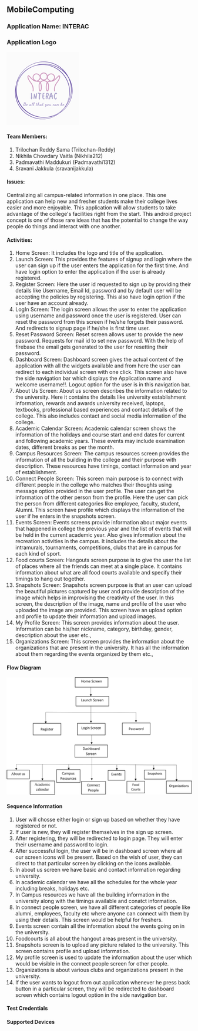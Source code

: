 ## MobileComputing

### Application Name: INTERAC

### Application Logo
![My Image](logo.png)

#### Team Members:
1.	Trilochan Reddy Sama (Trilochan-Reddy)
2.	Nikhila Chowdary Vaitla (Nikhila212)
3.	Padmavathi Maddukuri (Padmavathi1312)
4.	Sravani Jakkula  (sravanijakkula)

#### Issues: 
Centralizing all campus-related information in one place. 
This one application can help new and fresher students make their college lives easier and more enjoyable. 
This application will allow students to take advantage of the college's facilities right from the start.
This android project concept is one of those rare ideas that has the potential to change the way people do things and interact with one another.

#### Activities:
1.	Home Screen: It includes the logo and title of the application.
2.	Launch Screen: This provides the features of signup and login where the user can sign up if the user enters the application for the first time. And have login option to enter the application if the user is already registered.
3.	Register Screen: Here the user id requested to sign up by providing their details like Username, Email Id, password and by default user will be accepting the policies by registering. This also have login option if the user have an account already.
4.	LogIn Screen: The login screen allows the user to enter the application using username and password once the user is registered. User can reset the password from this screen if he/she forgets their password. And redirects to signup page if he/she is first time user.
5.	Reset Password Screen: Reset screen allows user to provide the new password. Requests for mail id to set new password. With the help of firebase the email gets generated to the user for resetting their password.
6.	Dashboard Screen: Dashboard screen gives the actual content of the application with all the widgets available and from here the user can redirect to each individual screen with one click. This screen also have the side navigation bar which displays the Application name and welcome username!!. Logout option for the user is in this navigation bar. 
7.	About Us Screen: About us screen describes the information related to the university. Here it contains the details like university establishment information, rewards and awards university received, laptops, textbooks, professional based experiences and contact details of the college. This also includes contact and social media information of the college.
8.	Academic Calendar Screen: Academic calendar screen shows the information of the holidays and course start and end dates for current and following academic years. These events may include examination dates, different breaks as per the month.
9.	Campus Resources Screen: The campus resources screen provides the information of all the building in the college and their purpose with description. These resources have timings, contact information and year of establishment.
10.	Connect People Screen: This screen main purpose is to connect with different people in the college who matches their thoughts using message option provided in the user profile. The user can get the information of the other person from the profile. Here the user can pick the person from different categories like employee, faculty, student, Alumni. This screen have profile which displays the information of the user if he enters in the snapshots screen.
11.	Events Screen: Events screens provide information about major events that happened in college the previous year and the list of events that will be held in the current academic year. Also gives information about the recreation activities in the campus. It includes the details about the intramurals, tournaments, competitions, clubs that are in campus for each kind of sport.
12.	Food courts Screen: Hangouts screen purpose is to give the user the list of places where all the friends can meet at a single place. It contains information about what are all food courts available and specify their timings to hang out together.
13.	Snapshots Screen: Snapshots screen purpose is that an user can upload the beautiful pictures captured by user and provide description of the image which helps in improvising the creativity of the user. In this screen, the description of the image, name and profile of the user who uploaded the image are provided. This screen have an upload option and profile to update their information and upload images.
14.	My Profile Screen: This screen provides information about the user. Information can be his/her nickname, category, birthday, gender, description about the user etc.,
15.	Organizations Screen: This screen provides the information about the organizations that are present in the university. It has all the information about them regarding the events organized by them etc.,

#### Flow Diagram 
![My Image](FlowChart.png)

#### Sequence Information
1. User will chosse either login or sign up based on whether they have registered or not.
2. If user is new, they will register themselves in the sign up screen.
3. After registering, they will be redirected to login page. They will enter their username and password to login.
4. After successful login, the user will be in dashboard screen where all our screen icons will be present. Based on the wish of user, they can direct to that particular screen by clicking on the icons avaliable.
5. In about us screen we have basic and contact information regarding university.
6. In academic calendar we have all the schedules for the whole year including breaks, holidays etc.
7. In Campus resources we have all the building information in the university along with the timings available and conatct information.
8. In connect people screen, we have all different categories of people like alumni, employees, faculty etc where anyone can connect with them by using their details. This screen would be helpful for freshers.
9. Events screen contain all the information about the events going on in the university.
10. Foodcourts is all about the hangout areas present in the university.
11. Snapshots screen is to upload any picture related to the university. This screen contains profile and upload information.
12. My profile screen is used to update the information about the user which would be visible in the connect people screen for other people.
13. Organizations is about various clubs and organizations present in the university.
14. If the user wants to logout from out application whenever he press back button in a particular screen, they will be redirected to dashboard screen which contains logout option in the side navigation bar.

#### Test Credentials


#### Supported Devices
